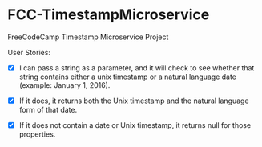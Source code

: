 # FCC-TimestampMicroservice
FreeCodeCamp Timestamp Microservice Project

User Stories:
- [x] I can pass a string as a parameter, and it will check to see whether that string contains either a unix timestamp or a natural language date (example: January 1, 2016).
- [x] If it does, it returns both the Unix timestamp and the natural language form of that date.
- [x] If it does not contain a date or Unix timestamp, it returns null for those properties.

